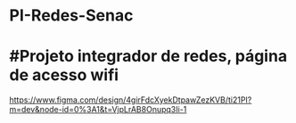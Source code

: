 # PI-Redes-Senac
 # #Projeto integrador de redes, página de acesso wifi

 https://www.figma.com/design/4girFdcXyekDtpawZezKVB/ti21PI?m=dev&node-id=0%3A1&t=VjpLrAB8Onupq3Ii-1

